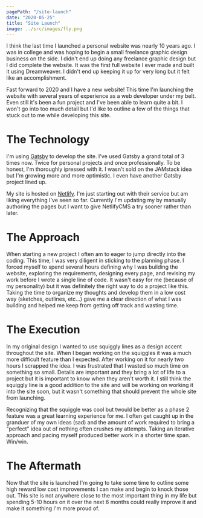 ```yaml
---
pagePath: "/site-launch"
date: "2020-05-25"
title: "Site Launch"
image: ../src/images/fly.png
---
```


I think the last time I launched a personal website was nearly 10 years ago. I was in college and was hoping to begin a small freelance graphic design business on the side. I didn't end up doing any freelance graphic design but I did complete the website. It was the first full website I ever made and built it using Dreamweaver. I didn't end up keeping it up for very long but it felt like an accomplishment.

Fast forward to 2020 and I have a new website! This time I'm launching the website with several years of experience as a web developer under my belt. Even still it's been a fun project and I've been able to learn quite a bit. I won't go into too much detail but I'd like to outline a few of the things that stuck out to me while developing this site.

# The Technology

I'm using [Gatsby](https://www.gatsbyjs.org/) to develop the site. I've used Gatsby a grand total of 3 times now. Twice for personal projects and once professionally. To be honest, I'm thoroughly ipressed with it. I wasn't sold on the JAMstack idea but I'm growing more and more optimistic. I even have another Gatsby project lined up.

My site is hosted on [Netlify](https://www.netlify.com/). I'm just starting out with their service but am liking everything I've seen so far. Currently I'm updating my by manually authoring the pages but I want to give NetlifyCMS a try sooner rather than later.

# The Approach

When starting a new project I often am to eager to jump directly into the coding. This time, I was very diligent in sticking to the planning phase. I forced myself to spend several hours defining why I was building the website, exploring the requirements, designing every page, and revising my work before I wrote a single line of code. It wasn't easy for me (because of my personality) but it was definitely the right way to do a project like this. Taking the time to organize my thoughts and develop them in a low cost way (sketches, outlines, etc...) gave me a clear direction of what I was building and helped me keep from getting off track and wasting time.

# The Execution

In my original design I wanted to use squiggly lines as a design accent throughout the site. When I began working on the squiggles it was a much more difficult feature than I expected. After working on it for nearly two hours I scrapped the idea. I was frustrated that I wasted so much time on something so small. Details are important and they bring a lot of life to a project but it is important to know when they aren't worth it. I still think the squiggly line is a good addition to the site and will be working on working it into the site soon, but it wasn't something that should prevent the whole site from launching.

Recognizing that the squiggle was cool but twould be better as a phase 2 feature was a great learning experience for me. I often get caught up in the granduer of my own ideas (sad) and the amount of work required to bring a "perfect" idea out of nothing often crushes my attempts. Taking an iterative approach and pacing myself produced better work in a shorter time span. Win/win.

# The Aftermath

Now that the site is launched I'm going to take some time to outline some high reward low cost improvements I can make and begin to knock those out. This site is not anywhere close to the most important thing in my life but spending 5-10 hours on it over the next 6 months could really improve it and make it something I'm more proud of. 